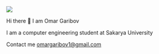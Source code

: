 <img align="center" src="https://github-readme-stats.vercel.app/api/<CARD_TYPE>/?username=<jackdow-ek>&theme=<THEME_NAME>" />

Hi there 👋 I am Omar Garibov

I am a computer engineering student at Sakarya University

Contact me omargaribov1@gmail.com
